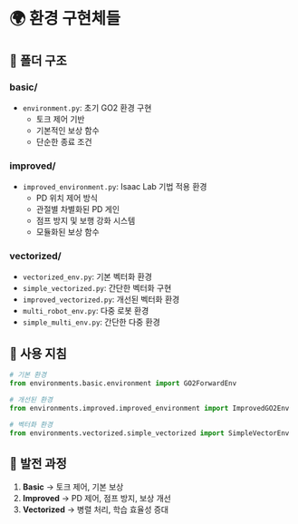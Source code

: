 # 🌍 환경 구현체들

## 📁 폴더 구조

### basic/
- `environment.py`: 초기 GO2 환경 구현
  - 토크 제어 기반
  - 기본적인 보상 함수
  - 단순한 종료 조건

### improved/
- `improved_environment.py`: Isaac Lab 기법 적용 환경
  - PD 위치 제어 방식
  - 관절별 차별화된 PD 게인
  - 점프 방지 및 보행 강화 시스템
  - 모듈화된 보상 함수

### vectorized/
- `vectorized_env.py`: 기본 벡터화 환경
- `simple_vectorized.py`: 간단한 벡터화 구현
- `improved_vectorized.py`: 개선된 벡터화 환경
- `multi_robot_env.py`: 다중 로봇 환경
- `simple_multi_env.py`: 간단한 다중 환경

## 🎯 사용 지침

```python
# 기본 환경
from environments.basic.environment import GO2ForwardEnv

# 개선된 환경
from environments.improved.improved_environment import ImprovedGO2Env

# 벡터화 환경
from environments.vectorized.simple_vectorized import SimpleVectorEnv
```

## 🔄 발전 과정

1. **Basic** → 토크 제어, 기본 보상
2. **Improved** → PD 제어, 점프 방지, 보상 개선
3. **Vectorized** → 병렬 처리, 학습 효율성 증대